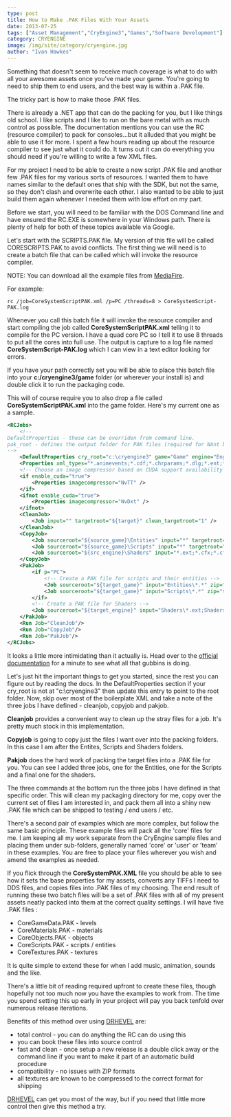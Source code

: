 ```yaml
---
type: post
title: How to Make .PAK Files With Your Assets
date: 2013-07-25
tags: ["Asset Management","CryEngine3","Games","Software Development"]
category: CRYENGINE
image: /img/site/category/cryengine.jpg
author: "Ivan Hawkes"
---
```


Something that doesn't seem to receive much coverage is what to do with all your awesome assets once you've made your game. You're going to need to ship them to end users, and the best way is within a .PAK file.<!--more-->

The tricky part is how to make those .PAK files.

There is already a .NET app that can do the packing for you, but I like things old school. I like scripts and I like to run on the bare metal with as much control as possible. The documentation mentions you can use the RC (resource compiler) to pack for consoles...but it alluded that you might be able to use it for more. I spent a few hours reading up about the resource compiler to see just what it could do. It turns out it can do everything you should need if you're willing to write a few XML files.

For my project I need to be able to create a new script .PAK file and another few .PAK files for my various sorts of resources. I wanted them to have names similar to the default ones that ship with the SDK, but not the same, so they don't clash and overwrite each other. I also wanted to be able to just build them again whenever I needed them with low effort on my part.

Before we start, you will need to be familiar with the DOS Command line and have ensured the RC.EXE is somewhere in your Windows path. There is plenty of help for both of these topics available via Google.

Let's start with the SCRIPTS.PAK file. My version of this file will be called CORESCRIPTS.PAK to avoid conflicts. The first thing we will need is to create a batch file that can be called which will invoke the resource compiler.

NOTE: You can download all the example files from [MediaFire](http://www.mediafire.com/download/3zaa5e4dbdi4894/PackagingExamples.rar "Example Files").

For example:
```dos
rc /job=CoreSystemScriptPAK.xml /p=PC /threads=8 > CoreSystemScript-PAK.log
```

Whenever you call this batch file it will invoke the resource compiler and start compiling the job called **CoreSystemScriptPAK.xml** telling it to compile for the PC version. I have a quad core PC so I tell it to use 8 threads to put all the cores into full use. The output is capture to a log file named **CoreSystemScript-PAK.log** which I can view in a text editor looking for errors.

If you have your path correctly set you will be able to place this batch file into your **c:/cryengine3/game** folder (or wherever your install is) and double click it to run the packaging code.

This will of course require you to also drop a file called  **CoreSystemScriptPAK.xml** into the game folder. Here's my current one as a sample.

```xml
<RCJobs>
    <!--
DefaultProperties - these can be overriden from command line.
pak_root - defines the output folder for PAK files (required for NAnt build system)
-->
    <DefaultProperties cry_root="c:\cryengine3" game="Game" engine="Engine" target="TempRC\${p}" pak_root="OutRC\${p}" enable_cuda="true" />
    <Properties xml_types="*.animevents;*.cdf;*.chrparams;*.dlg;*.ent;*.fsq;*.fxl;*.ik;*.lmg;*.mtl;*.setup;*.xml;*.node;*.veg" non_xml_types="*.ag;*.gfx;*.png;*.usm;*.fev;*.fsb;*.fdp;*.sfk;*.ogg;*.txt;*.anm;*.cal;*.grd;*.grp;*.cfg;*.csv;*.lua;*.dat;*.ini;*.xls;*.as;*.lut;*.mp2;*.mp3;*.xma" source_game="${cry_root}\${game}" target_game="${target}\${game}" src_engine="${cry_root}\${engine}" target_engine="${target}\${engine}" pak_game="${pak_root}\${game}" pak_engine="${pak_root}\${engine}" />
    <!-- Choose an image compressor based on CUDA support availability -->
    <if enable_cuda="true">
        <Properties imagecompressor="NvTT" />
    </if>
    <ifnot enable_cuda="true">
        <Properties imagecompressor="NvDxt" />
    </ifnot>
    <CleanJob>
        <Job input="" targetroot="${target}" clean_targetroot="1" />
    </CleanJob>
    <CopyJob>
        <Job sourceroot="${source_game}\Entities" input="*" targetroot="${target_game}\Entities" copyonly="1" />
        <Job sourceroot="${source_game}\Scripts" input="*" targetroot="${target_game}\Scripts" copyonly="1" />
        <Job sourceroot="${src_engine}\Shaders" input="*.ext;*.cfx;*.cfi;*.txt" targetroot="${target_engine}\Shaders" copyonly="1" />
    </CopyJob>
    <PakJob>
        <if p="PC">
            <!-- Create a PAK file for scripts and their entities -->
            <Job sourceroot="${target_game}" input="Entities\*.*" zip="${pak_game}\CoreScripts.pak" />
            <Job sourceroot="${target_game}" input="Scripts\*.*" zip="${pak_game}\CoreScripts.pak" />
        </if>
        <!-- Create a PAK file for Shaders -->
        <Job sourceroot="${target_engine}" input="Shaders\*.ext;Shaders\*.cfi;Shaders\*.cfx" zip="${pak_engine}\CoreShaders.pak" />
    </PakJob>
    <Run Job="CleanJob"/>
    <Run Job="CopyJob"/>
    <Run Job="PakJob"/>
</RCJobs>
```

It looks a little more intimidating than it actually is. Head over to the [official documentation](http://freesdk.crydev.net/display/SDKDOC3/Compiling+Assets+for+Multiple+Platforms "Compiling Assets for Multiple Platforms") for a minute to see what all that gubbins is doing.

Let's just hit the important things to get you started, since the rest you can figure out by reading the docs. In the DefaultProperties section if your cry_root is not at "c:\cryengine3" then update this entry to point to the root folder. Now, skip over most of the boilerplate XML and take a note of the three jobs I have defined - cleanjob, copyjob and pakjob.

**Cleanjob** provides a convenient way to clean up the stray files for a job. It's pretty much stock in this implementation.

**Copyjob** is going to copy just the files I want over into the packing folders. In this case I am after the Entites, Scripts and Shaders folders.

**Pakjob** does the hard work of packing the target files into a .PAK file for you. You can see I added three jobs, one for the Entities, one for the Scripts and a final one for the shaders.

The three commands at the bottom run the three jobs I have defined in that specific order. This will clean my packaging directory for me, copy over the current set of files I am interested in, and pack them all into a shiny new .PAK file which can be shipped to testing / end users / etc.

There's a second pair of examples which are more complex, but follow the same basic principle. These example files will pack all the 'core' files for me. I am keeping all my work separate from the CryEngine sample files and placing them under sub-folders, generally named 'core' or 'user' or 'team' in these examples. You are free to place your files wherever you wish and amend the examples as needed.

If you flick through the **CoreSystemPAK.XML** file you should be able to see how it sets the base properties for my assets, converts any TIFFs I need to DDS files, and copies files into .PAK files of my choosing. The end result of running these two batch files will be a set of .PAK files with all of my present assets neatly packed into them at the correct quality settings. I will have five .PAK files :

* CoreGameData.PAK - levels
* CoreMaterials.PAK - materials
* CoreObjects.PAK - objects
* CoreScripts.PAK - scripts / entities
* CoreTextures.PAK - textures

It is quite simple to extend these for when I add music, animation, sounds and the like.

There's a little bit of reading required upfront to create these files, though hopefully not too much now you have the examples to work from. The time you spend setting this up early in your project will pay you back tenfold over numerous release iterations.

Benefits of this method over using [DRHEVEL](https://github.com/returnString/Drehevel "DRHEVEL") are:

* total control - you can do anything the RC can do using this
* you can book these files into source control
* fast and clean - once setup a new release is a double click away or the command line if you want to make it part of an automatic build procedure
* compatibility - no issues with ZIP formats
* all textures are known to be compressed to the correct format for shipping

[DRHEVEL](https://github.com/returnString/Drehevel "DRHEVEL") can get you most of the way, but if you need that little more control then give this method a try.